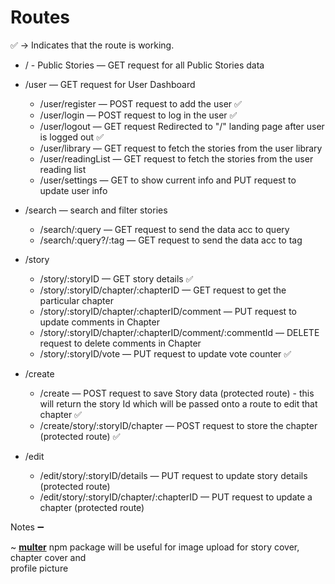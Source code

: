 # Routes

✅ -> Indicates that the route is working.

-   / - Public Stories — GET request for all Public Stories data
-   /user — GET request for User Dashboard

    -   /user/register — POST request to add the user ✅
    -   /user/login — POST request to log in the user ✅
    -   /user/logout — GET request Redirected to "/" landing page after user is logged out ✅
    -   /user/library — GET request to fetch the stories from the user library
    -   /user/readingList — GET request to fetch the stories from the user reading list
    -   /user/settings — GET to show current info and PUT request to update user info

-   /search — search and filter stories

    -   /search/:query — GET request to send the data acc to query
    -   /search/:query?/:tag — GET request to send the data acc to tag

-   /story

    -   /story/:storyID — GET story details ✅
    -   /story/:storyID/chapter/:chapterID — GET request to get the particular chapter
    -   /story/:storyID/chapter/:chapterID/comment — PUT request to update comments in Chapter
    -   /story/:storyID/chapter/:chapterID/comment/:commentId — DELETE request to delete comments in Chapter
    -   /story/:storyID/vote — PUT request to update vote counter ✅

-   /create

    -   /create — POST request to save Story data (protected route) - this will return the story Id which will be passed onto a route to edit that chapter ✅
    -   /create/story/:storyID/chapter — POST request to store the chapter (protected route) ✅

-   /edit
    -   /edit/story/:storyID/details — PUT request to update story details (protected route)
    -   /edit/story/:storyID/chapter/:chapterID — PUT request to update a chapter (protected route)

Notes ➖

~ **[multer](https://www.npmjs.com/package/multer)** npm package will be useful for image upload for story cover, chapter cover and  
profile picture
